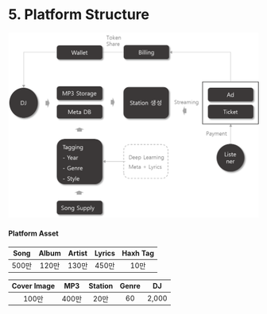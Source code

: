 # 5. Platform Structure

![](<.gitbook/assets/image (8) (1).png>)

#### Platform Asset

| Song |  Album | Artist | Lyrics | Haxh Tag |
| :--: | :----: | :----: | :----: | :------: |
| 500만 | 120만   |  130만  |  450만  |   10만    |

| Cover Image |  MP3  | Station | Genre |   DJ  |
| :---------: | :---: | :-----: | :---: | :---: |
|     100만    | 400만  |   20만   |   60  | 2,000 |
